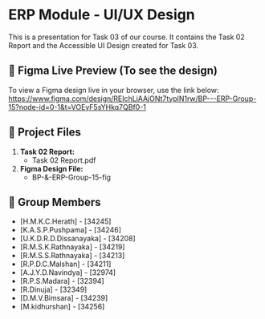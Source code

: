 # ERP Module - UI/UX Design
This is a presentation for Task 03 of our course.
It contains the Task 02 Report and the Accessible UI Design created for Task 03.

## 🔗 Figma Live Preview (To see the design)
To view a Figma design live in your browser, use the link below:
https://www.figma.com/design/REIchLjAAjONt7typlN1rw/BP---ERP-Group-15?node-id=0-1&t=VOEyF5sYHkq7QBf0-1

## 📂 Project Files
1.  **Task 02 Report:**
    * Task 02 Report.pdf
2.  **Figma Design File:**
    * BP-&-ERP-Group-15-fig

## 👥 Group Members 
* [H.M.K.C.Herath] - [34245]
* [K.A.S.P.Pushpama] - [34246]
* [U.K.D.R.D.Dissanayaka] - [34208]
* [R.M.S.K.Rathnayaka] - [34219]
* [R.M.S.S.Rathnayaka] - [34213]
* [R.P.D.C.Malshan] - [34211]
* [A.J.Y.D.Navindya] - [32974]
* [R.P.S.Madara] - [32394]
* [R.Dinuja] - [32349]
* [D.M.V.Bimsara] - [34239]
* [M.kidhurshan] - [34256]